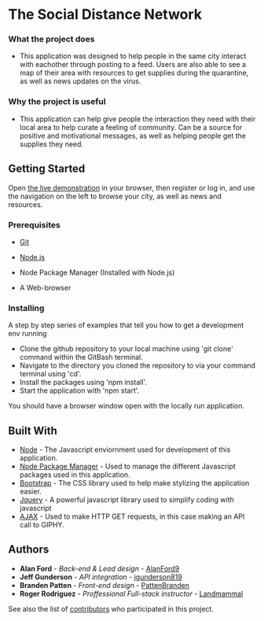 # The Social Distance Network

### What the project does
- This application was designed to help people in the same city interact with eachother through posting to a feed. Users are also able to see a map of their area with resources to get supplies during the quarantine, as well as news updates on the virus.

### Why the project is useful
- This application can help give people the interaction they need with their local area to help curate a feeling of community. Can be a source for positive and motivational messages, as well as helping people get the supplies they need.

## Getting Started

Open [the live demonstration](https://pure-brook-35480.herokuapp.com/login) in your browser, 
then register or log in, and use the navigation on the left to browse your city, as well as news and resources.

### Prerequisites

* [Git](https://gitforwindows.org/)

* [Node.js](Nodejs.org)

* Node Package Manager (Installed with Node.js)

* A Web-browser


### Installing

A step by step series of examples that tell you how to get a development env running

* Clone the github repository to your local machine using 'git clone' command within the GitBash terminal.
* Navigate to the directory you cloned the repository to via your command terminal using 'cd'.
* Install the packages using 'npm install'.
* Start the application with 'npm start'.

You should have a browser window open with the locally run application.

## Built With
* [Node](Nodejs.org) - The Javascript enviornment used for development of this application.
* [Node Package Manager](https://www.npmjs.com/) - Used to manage the different Javascript packages used in this application.
* [Bootstrap](https://getbootstrap.com/) - The CSS library used to help make stylizing the application easier.
* [Jquery](https://jquery.com/) - A powerful javascript library used to simplify coding with javascript
* [AJAX](https://www.npmjs.com/package/axios) - Used to make HTTP GET requests, in this case making an API call to GIPHY.


## Authors

* **Alan Ford** - *Back-end & Lead design* - [AlanFord9](https://github.com/AlanFord9)
* **Jeff Gunderson** - *API integration* - [jgunderson819](https://github.com/jgunderson819)
* **Branden Patten** - *Front-end design* - [PattenBranden](https://github.com/pattenbranden)
* **Roger Rodriguez** - *Proffessional Full-stack instructor* - [Landmammal](https://github.com/landmammal)

See also the list of [contributors](https://github.com/pattenbranden/project-2/graphs/contributors) who participated in this project.
